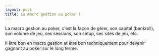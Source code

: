 ```yaml
---
layout: post
title: La macro gestion au poker !
---
```

La macro gestion au poker, c'est la façon de gérer, son capital (bankroll), son volume de jeu, ses sessions, son setup, ses sites de jeu, etc.

Il être bon en macro gestion et être bon techniquement pour devenir gagnant au poker sur le long terme.
<!--stackedit_data:
eyJoaXN0b3J5IjpbMjcxMzE5OTYxLDEzMzAxNTg5OTgsLTEyMT
A5NjE3NTRdfQ==
-->